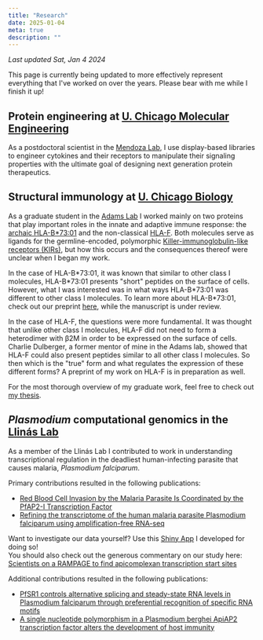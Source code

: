 ```yaml
---
title: "Research"
date: 2025-01-04
meta: true
description: ""
---
```


_Last updated Sat, Jan 4 2024_

This page is currently being updated to more effectively represent everything that I've worked on over the years. Please bear with me while I finish it up!

## Protein engineering at [U. Chicago Molecular Engineering](https://pme.uchicago.edu/)
As a postdoctoral scientist in the [Mendoza Lab](https://pme.uchicago.edu/faculty/juan-mendoza), I use display-based libraries to engineer cytokines and their receptors to manipulate their signaling properties with the ultimate goal of designing next generation protein therapeutics. 

## Structural immunology at [U. Chicago Biology](https://biologicalsciences.uchicago.edu/)
As a graduate student in the [Adams Lab](https://ejadamslab.bsd.uchicago.edu/) I worked mainly on two proteins that play important roles in the innate and adaptive immune response: the [archaic HLA-B*73:01](https://pubmed.ncbi.nlm.nih.gov/21868630/) and the non-classical [HLA-F](https://pubmed.ncbi.nlm.nih.gov/28636952/). Both molecules serve as ligands for the germline-encoded, polymorphic [Killer-immunoglobulin-like receptors (KIRs)](https://www.annualreviews.org/doi/abs/10.1146/annurev-immunol-042617-053149), but how this occurs and the consequences thereof were unclear when I began my work.

In the case of HLA-B\*73:01, it was known that similar to other class I molecules, HLA-B\*73:01 presents "short" peptides on the surface of cells. However, what I was interested was in what ways HLA-B\*73:01 was different to other class I molecules. To learn more about HLA-B\*73:01, check out our preprint [here](https://www.biorxiv.org/content/10.1101/2024.11.25.625330v1), while the manuscript is under review.

In the case of HLA-F, the questions were more fundamental. It was thought that unlike other class I molecules, HLA-F did not need to form a heterodimer with β2M in order to be expressed on the surface of cells. Charlie Dulberger, a former mentor of mine in the Adams lab, showed that HLA-F could also present peptides similar to all other class I molecules. So then which is the "true" form and what regulates the expression of these different forms? A preprint of my work on HLA-F is in preparation as well.

For the most thorough overview of my graduate work, feel free to check out [my thesis](https://knowledge.uchicago.edu/record/5721?v=pdf).

## *Plasmodium* computational genomics in the [Llinás Lab](https://www.llinaslab.psu.edu/)
As a member of the Llinás Lab I contributed to work in understanding transcriptional regulation in the deadliest human-infecting parasite that causes malaria, *Plasmodium falciparum*.

Primary contributions resulted in the following publications:
- [Red Blood Cell Invasion by the Malaria Parasite Is Coordinated by the PfAP2-I Transcription Factor](http://www.cell.com/cell-host-microbe/fulltext/S1931-3128(17)30199-3)
- [Refining the transcriptome of the human malaria parasite Plasmodium falciparum using amplification-free RNA-seq](https://bmcgenomics.biomedcentral.com/articles/10.1186/s12864-020-06787-5)

Want to investigate our data yourself? Use this [Shiny App](https://pzross.shinyapps.io/shinyplasmo/) I developed for doing so!  
You should also check out the generous commentary on our study here: [Scientists on a RAMPAGE to find apicomplexan transcription start sites](https://www.nature.com/articles/s41579-021-00587-8)

Additional contributions resulted in the following publications:
- [PfSR1 controls alternative splicing and steady-state RNA levels in Plasmodium falciparum through preferential recognition of specific RNA motifs](http://onlinelibrary.wiley.com/doi/10.1111/mmi.13007/abstract)
- [A single nucleotide polymorphism in a Plasmodium berghei ApiAP2 transcription factor alters the development of host immunity](https://advances.sciencemag.org/content/6/6/eaaw6957.abstract)
